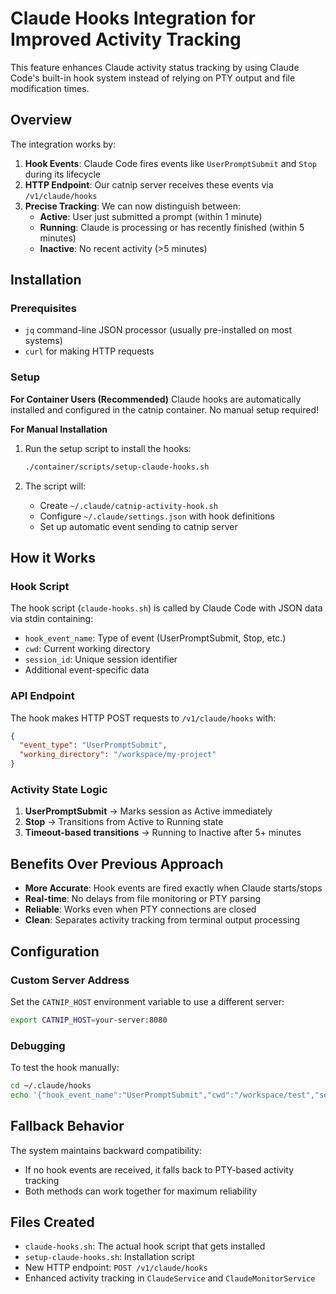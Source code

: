 # Claude Hooks Integration for Improved Activity Tracking

This feature enhances Claude activity status tracking by using Claude Code's built-in hook system instead of relying on PTY output and file modification times.

## Overview

The integration works by:

1. **Hook Events**: Claude Code fires events like `UserPromptSubmit` and `Stop` during its lifecycle
2. **HTTP Endpoint**: Our catnip server receives these events via `/v1/claude/hooks`
3. **Precise Tracking**: We can now distinguish between:
   - **Active**: User just submitted a prompt (within 1 minute)
   - **Running**: Claude is processing or has recently finished (within 5 minutes)
   - **Inactive**: No recent activity (>5 minutes)

## Installation

### Prerequisites

- `jq` command-line JSON processor (usually pre-installed on most systems)
- `curl` for making HTTP requests

### Setup

**For Container Users (Recommended)**
Claude hooks are automatically installed and configured in the catnip container. No manual setup required!

**For Manual Installation**
1. Run the setup script to install the hooks:

   ```bash
   ./container/scripts/setup-claude-hooks.sh
   ```

2. The script will:
   - Create `~/.claude/catnip-activity-hook.sh`
   - Configure `~/.claude/settings.json` with hook definitions
   - Set up automatic event sending to catnip server

## How it Works

### Hook Script

The hook script (`claude-hooks.sh`) is called by Claude Code with JSON data via stdin containing:

- `hook_event_name`: Type of event (UserPromptSubmit, Stop, etc.)
- `cwd`: Current working directory
- `session_id`: Unique session identifier
- Additional event-specific data

### API Endpoint

The hook makes HTTP POST requests to `/v1/claude/hooks` with:

```json
{
  "event_type": "UserPromptSubmit",
  "working_directory": "/workspace/my-project"
}
```

### Activity State Logic

1. **UserPromptSubmit** → Marks session as Active immediately
2. **Stop** → Transitions from Active to Running state
3. **Timeout-based transitions** → Running to Inactive after 5+ minutes

## Benefits Over Previous Approach

- **More Accurate**: Hook events are fired exactly when Claude starts/stops
- **Real-time**: No delays from file monitoring or PTY parsing
- **Reliable**: Works even when PTY connections are closed
- **Clean**: Separates activity tracking from terminal output processing

## Configuration

### Custom Server Address

Set the `CATNIP_HOST` environment variable to use a different server:

```bash
export CATNIP_HOST=your-server:8080
```

### Debugging

To test the hook manually:

```bash
cd ~/.claude/hooks
echo '{"hook_event_name":"UserPromptSubmit","cwd":"/workspace/test","session_id":"test-123"}' | ./hook.sh
```

## Fallback Behavior

The system maintains backward compatibility:

- If no hook events are received, it falls back to PTY-based activity tracking
- Both methods can work together for maximum reliability

## Files Created

- `claude-hooks.sh`: The actual hook script that gets installed
- `setup-claude-hooks.sh`: Installation script
- New HTTP endpoint: `POST /v1/claude/hooks`
- Enhanced activity tracking in `ClaudeService` and `ClaudeMonitorService`
